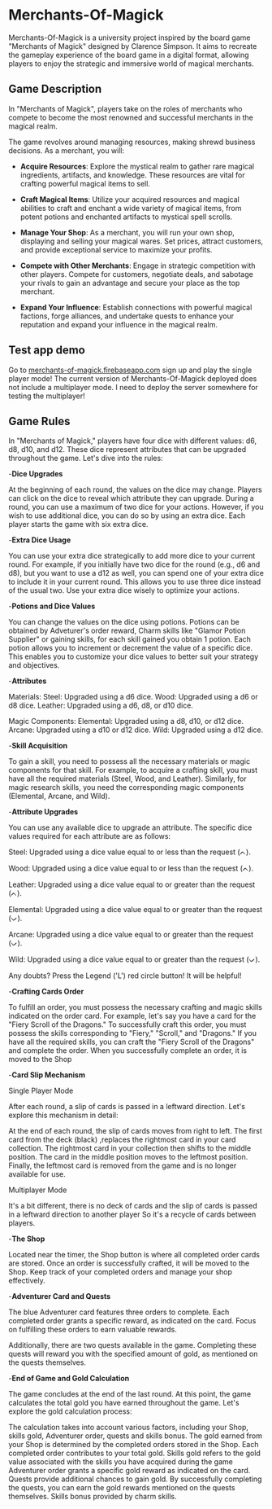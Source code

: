 # Merchants-Of-Magick

Merchants-Of-Magick is a university project inspired by the board game "Merchants of Magick" designed by Clarence Simpson. It aims to recreate the gameplay experience of the board game in a digital format, allowing players to enjoy the strategic and immersive world of magical merchants.

## Game Description

In "Merchants of Magick", players take on the roles of merchants who compete to become the most renowned and successful merchants in the magical realm.

The game revolves around managing resources, making shrewd business decisions. As a merchant, you will:

- **Acquire Resources**: Explore the mystical realm to gather rare magical ingredients, artifacts, and knowledge. These resources are vital for crafting powerful magical items to sell.

- **Craft Magical Items**: Utilize your acquired resources and magical abilities to craft and enchant a wide variety of magical items, from potent potions and enchanted artifacts to mystical spell scrolls.

- **Manage Your Shop**: As a merchant, you will run your own shop, displaying and selling your magical wares. Set prices, attract customers, and provide exceptional service to maximize your profits.

- **Compete with Other Merchants**: Engage in strategic competition with other players. Compete for customers, negotiate deals, and sabotage your rivals to gain an advantage and secure your place as the top merchant.

- **Expand Your Influence**: Establish connections with powerful magical factions, forge alliances, and undertake quests to enhance your reputation and expand your influence in the magical realm.

## Test app demo

Go to  [merchants-of-magick.firebaseapp.com](https://merchants-of-magick.firebaseapp.com/)  sign up and play the single player mode!
The current version of Merchants-Of-Magick deployed does not include a multiplayer mode. I need to deploy the server somewhere for testing the multiplayer!

## Game Rules

In "Merchants of Magick," players have four dice with different values: d6, d8, d10, and d12. These dice represent attributes that can be upgraded throughout the game. Let's dive into the rules:


-**Dice Upgrades**

At the beginning of each round, the values on the dice may change. Players can click on the dice to reveal which attribute they can upgrade. During a round, you can use a maximum of two dice for your actions. However, if you wish to use additional dice, you can do so by using an extra dice. Each player starts the game with six extra dice.


-**Extra Dice Usage**

You can use your extra dice strategically to add more dice to your current round. For example, if you initially have two dice for the round (e.g., d6 and d8), but you want to use a d12 as well, you can spend one of your extra dice to include it in your current round. This allows you to use three dice instead of the usual two. Use your extra dice wisely to optimize your actions.


-**Potions and Dice Values**

You can change the values on the dice using potions. Potions can be obtained by Adveturer's order reward, Charm skills like "Glamor Potion Supplier" or gaining skills, for each skill gained you obtain 1 potion. Each potion allows you to increment or decrement the value of a specific dice. This enables you to customize your dice values to better suit your strategy and objectives.


-**Attributes**

   Materials:
    Steel: Upgraded using a d6 dice.
    Wood: Upgraded using a d6 or d8 dice.
    Leather: Upgraded using a d6, d8, or d10 dice.

   Magic Components:
    Elemental: Upgraded using a d8, d10, or d12 dice.
    Arcane: Upgraded using a d10 or d12 dice.
    Wild: Upgraded using a d12 dice.

-**Skill Acquisition**

To gain a skill, you need to possess all the necessary materials or magic components for that skill. For example, to acquire a crafting skill, you must have all the required materials (Steel, Wood, and Leather). Similarly, for magic research skills, you need the corresponding magic components (Elemental, Arcane, and Wild).


-**Attribute Upgrades**

You can use any available dice to upgrade an attribute. The specific dice values required for each attribute are as follows:

   Steel: Upgraded using a dice value equal to or less than the request (ᨈ).

   Wood: Upgraded using a dice value equal to or less than the request (ᨈ).

   Leather: Upgraded using a dice value equal to or greater than the request (ᨈ).

   Elemental: Upgraded using a dice value equal to or greater than the request (ᨆ).

   Arcane: Upgraded using a dice value equal to or greater than the request (ᨆ).

   Wild: Upgraded using a dice value equal to or greater than the request (ᨆ).

Any doubts? Press the Legend ('L') red circle button! It will be helpful!

-**Crafting Cards Order**

To fulfill an order, you must possess the necessary crafting and magic skills indicated on the order card. For example, let's say you have a card for the "Fiery Scroll of the Dragons." To successfully craft this order, you must possess the skills corresponding to "Fiery," "Scroll," and "Dragons." If you have all the required skills, you can craft the "Fiery Scroll of the Dragons" and complete the order. 
When you successfully complete an order, it is moved to the Shop

-**Card Slip Mechanism**

Single Player Mode

After each round, a slip of cards is passed in a leftward direction. Let's explore this mechanism in detail:

   At the end of each round, the slip of cards moves from right to left.
   The first card from the deck (black) ,replaces the rightmost card in your card collection.
   The rightmost card in your collection then shifts to the middle position.
   The card in the middle position moves to the leftmost position.
   Finally, the leftmost card is removed from the game and is no longer available for use.

Multiplayer Mode

 It's a bit different, there is no deck of cards and the slip of cards is passed in a leftward direction to another player
 So it's a recycle of cards between players. 

-**The Shop**

Located near the timer, the Shop button is where all completed order cards are stored. Once an order is successfully crafted, it will be moved to the Shop. Keep track of your completed orders and manage your shop effectively.

-**Adventurer Card and Quests**

The blue Adventurer card features three orders to complete. Each completed order grants a specific reward, as indicated on the card. Focus on fulfilling these orders to earn valuable rewards.

Additionally, there are two quests available in the game. Completing these quests will reward you with the specified amount of gold, as mentioned on the quests themselves.


-**End of Game and Gold Calculation**

The game concludes at the end of the last round. At this point, the game calculates the total gold you have earned throughout the game. Let's explore the gold calculation process:

   The calculation takes into account various factors, including your Shop, skills gold, Adventurer order, quests and skills bonus.
   The gold earned from your Shop is determined by the completed orders stored in the Shop. Each completed order contributes to your total gold.
   Skills gold refers to the gold value associated with the skills you have acquired during the game
   Adventurer order grants a specific gold reward as indicated on the card.
   Quests provide additional chances to gain gold. By successfully completing the quests, you can earn the gold rewards mentioned on the quests themselves.
   Skills bonus provided by charm skills.
